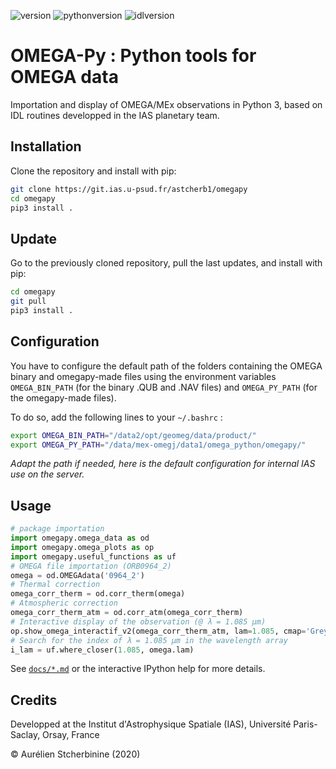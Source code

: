 ![version](https://img.shields.io/badge/version-1.4.2-blue)
![pythonversion](https://img.shields.io/badge/Python-3.7-blue)
![idlversion](https://img.shields.io/badge/IDL-8.3-blue)

# OMEGA-Py : Python tools for OMEGA data

Importation and display of OMEGA/MEx observations in Python 3, based on IDL routines developped in the IAS planetary team.

## Installation
Clone the repository and install with pip:

~~~bash
git clone https://git.ias.u-psud.fr/astcherb1/omegapy
cd omegapy
pip3 install .
~~~

## Update
Go to the previously cloned repository, pull the last updates, and install with pip:
~~~bash
cd omegapy
git pull
pip3 install .
~~~

## Configuration
You have to configure the default path of the folders containing the OMEGA binary and omegapy-made files
using the environment variables `OMEGA_BIN_PATH` (for the binary .QUB and .NAV files)
and `OMEGA_PY_PATH` (for the omegapy-made files).

To do so, add the following lines to your `~/.bashrc` :
~~~bash
export OMEGA_BIN_PATH="/data2/opt/geomeg/data/product/"
export OMEGA_PY_PATH="/data/mex-omegj/data1/omega_python/omegapy/"
~~~
*Adapt the path if needed, here is the default configuration for internal IAS use on the server.*

## Usage
~~~python
# package importation
import omegapy.omega_data as od
import omegapy.omega_plots as op
import omegapy.useful_functions as uf
# OMEGA file importation (ORB0964_2)
omega = od.OMEGAdata('0964_2')
# Thermal correction
omega_corr_therm = od.corr_therm(omega)
# Atmospheric correction
omega_corr_therm_atm = od.corr_atm(omega_corr_therm)
# Interactive display of the observation (@ λ = 1.085 µm)
op.show_omega_interactif_v2(omega_corr_therm_atm, lam=1.085, cmap='Greys_r', vmin=0, vmax=0.5, polar=True)
# Search for the index of λ = 1.085 µm in the wavelength array
i_lam = uf.where_closer(1.085, omega.lam)
~~~

See [`docs/*.md`](docs/) or the interactive IPython help for more details.

## Credits
Developped at the Institut d'Astrophysique Spatiale (IAS), Université Paris-Saclay, Orsay, France  

© Aurélien Stcherbinine (2020)
